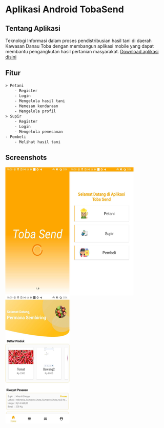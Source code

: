 
# Aplikasi Android TobaSend

## Tentang Aplikasi
Teknologi Informasi dalam proses pendistribusian hasil tani di daerah Kawasan Danau Toba dengan membangun aplikasi mobile yang dapat membantu pengangkutan hasil pertanian masyarakat.
[Download aplikasi disini](https://drive.google.com/file/d/1siAab_3gkrocLFXcd_uo-hOftEGC8CvG/view?usp=sharing)
## Fitur
    > Petani
        - Register
        - Login
        - Mengelola hasil tani
        - Memesan kendaraan
        - Mengelola profil
    > Supir
        - Register
        - Login
        - Mengelola pemesanan
    - Pembeli
        - Melihat hasil tani
## Screenshots
<a href="url"><img src="https://github.com/repoTAD4TRPL/FYP-10-2022/blob/resource/ss_app_3.jpg" align="left" height="400" width="200" ></a>
<a href="url"><img src="https://github.com/repoTAD4TRPL/FYP-10-2022/blob/resource/ss_app_1.jpg" align="left" height="400" width="200" ></a>
<a href="url"><img src="https://github.com/repoTAD4TRPL/FYP-10-2022/blob/resource/ss_app_2.jpg" align="left" height="400" width="200" ></a>
